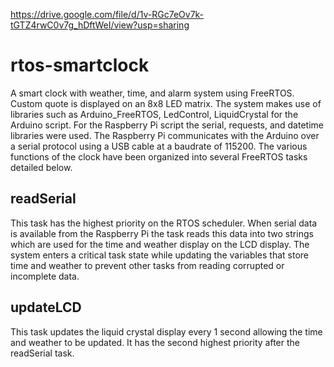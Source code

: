https://drive.google.com/file/d/1v-RGc7eOv7k-tGTZ4rwC0v7g_hDftWeI/view?usp=sharing

# rtos-smartclock
A smart clock with weather, time, and alarm system using FreeRTOS. Custom quote is displayed on an 8x8 LED matrix. The system makes use of libraries such as Arduino_FreeRTOS, LedControl, LiquidCrystal for the Arduino script. For the Raspberry Pi script the serial, requests, and datetime libraries were used. The Raspberry Pi communicates with the Arduino over a serial protocol using a USB cable at a baudrate of 115200.
The various functions of the clock have been organized into several FreeRTOS tasks detailed below.

## readSerial
This task has the highest priority on the RTOS scheduler. When serial data is available from the Raspberry Pi the task reads this data into two strings which are used for the time and weather display on the LCD display. The system enters a critical task state while updating the variables that store time and weather to prevent other tasks from reading corrupted or incomplete data.

## updateLCD
This task updates the liquid crystal display every 1 second allowing the time and weather to be updated. It has the second highest priority after the readSerial task.


